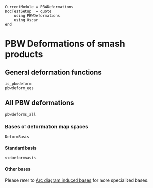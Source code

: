 ```@meta
CurrentModule = PBWDeformations
DocTestSetup  = quote
    using PBWDeformations
    using Oscar
end
```

# PBW Deformations of smash products

## General deformation functions

```@docs
is_pbwdeform
pbwdeform_eqs
```

## All PBW deformations

```@docs
pbwdeforms_all
```

### Bases of deformation map spaces

```@docs
DeformBasis
```

#### Standard basis

```@docs
StdDeformBasis
```

#### Other bases

Please refer to [Arc diagram induced bases](@ref) for more specialized bases.
